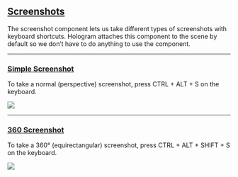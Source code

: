 ## [Screenshots](#screenshots)

The screenshot component lets us take different types of screenshots with keyboard shortcuts. Hologram attaches this component to the scene by default so we don’t have to do anything to use the component.

-------------------------------------------------------

### [Simple Screenshot](#simple-screenshot)
To take a normal (perspective) screenshot, press CTRL + ALT + S on the keyboard.

![](https://cloud.githubusercontent.com/assets/674727/22461641/ea43c218-e75e-11e6-8c5e-84c0bd2d691b.png)

-------------------------------------------------------

### [360 Screenshot](#360-screenshot)

To take a 360° (equirectangular) screenshot, press CTRL + ALT + SHIFT + S on the keyboard.

![](https://cloud.githubusercontent.com/assets/674727/22461640/ea408ea4-e75e-11e6-9f8e-7566c4542587.png)
